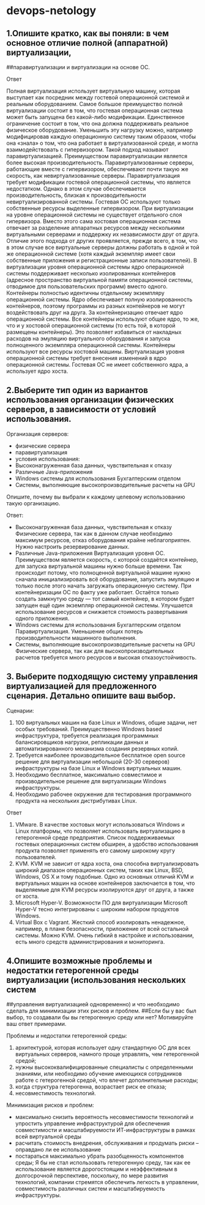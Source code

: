 # devops-netology
## 1.Опишите кратко, как вы поняли: в чем основное отличие полной (аппаратной) виртуализации, 
##паравиртуализации и виртуализации на основе ОС.

Ответ

Полная виртуализация использует виртуальную машину, которая выступает как посредник между гостевой операционной системой
и реальным оборудованием. Самое большое преимущество полной виртуализации состоит в том, что гостевая операционная 
система может быть запущена без какой-либо модификации. Единственное ограничение состоит в том, что она должна 
поддерживать реальное физическое оборудование. Уменьшить эту нагрузку можно, например модифицировав каждую операционную
систему таким образом, чтобы она «знала» о том, что она работает в виртуализованной среде, и могла взаимодействовать 
с гипервизором. Такой подход называют паравиртуализацией. Преимуществом паравиртуализации является 
более высокая производительность. Паравиртуализованные серверы, работающие вместе с гипервизором, обеспечивают 
почти такую же скорость, как невиртуализованные серверы. Паравиртуализация требует модификации гостевой операционной 
системы, что является недостатком. Однако в этом случае обеспечивается производительность, близкая к производительности
невиртуализированной системы. Гостевая ОС используют только собственные ресурсы выделенные гипервизором.
При виртуализации на уровне операционной системы не существует отдельного слоя гипервизора. Вместо этого сама хостовая
операционная система отвечает за разделение аппаратных ресурсов между несколькими виртуальными серверами и поддержку
их независимости друг от друга. Отличие этого подхода от других проявляется, прежде всего, в том, что в этом случае
все виртуальные серверы должны работать в одной и той же операционной системе (хотя каждый экземпляр имеет
свои собственные приложения и регистрационные записи пользователей). В виртуализации уровня операционной системы
ядро операционной системы поддерживает несколько изолированных контейнеров (адресное пространство виртуальной памяти
операционной системы, отводимое для пользовательских программ) вместо одного. Контейнеры полностью идентичны отдельному
экземпляру операционной системы. Ядро обеспечивает полную изолированность контейнеров, поэтому программы из разных
контейнеров не могут воздействовать друг на друга. За контейнеризацию отвечает ядро операционной системы.
Все контейнеры используют общее ядро, то же, что и у хостовой операционной системы (то есть той, в которой размещены
контейнеры). Это позволяет избавиться от накладных расходов на эмуляцию виртуального оборудования и запуска полноценного
экземпляра операционной системы. Контейнеры используют все ресурсы хостовой машины. Виртуализация уровня операционной
системы требует внесения изменений в ядро операционной системы. Гостевая ОС не имеет собственного ядра,
а использует ядро хоста. 

## 2.Выберите тип один из вариантов использования организации физических серверов, в зависимости от условий использования.

Организация серверов:
* физические сервера
* паравиртуализация
* условия использования:
* Высоконагруженная база данных, чувствительная к отказу
* Различные Java-приложения
* Windows системы для использования Бухгалтерским отделом
* Системы, выполняющие высокопроизводительные расчеты на GPU

Опишите, почему вы выбрали к каждому целевому использованию такую организацию.

Ответ:
* Высоконагруженная база данных, чувствительная к отказу
Физические сервера, так как в данном случае необходимо максимум ресурсов, отказ оборудования крайне неблагоприятен.
Нужно настроить резервирование данных.
* Различные Java-приложения
Виртуализация уровня ОС.  Преимуществом является скорость, с которой создаётся контейнер, для запуска виртуальной 
машины нужно больше времени. Так происходит потому, что полноценной виртуальной машине нужно сначала инициализировать 
всё оборудование, запустить эмуляцию и только после этого начать загружать операционную систему. При контейнеризации 
ОС по факту уже работает. Остаётся только создать замкнутую среду — тот самый контейнер, в котором будет запущен 
ещё один экземпляр операционной системы. Улучшается использование ресурсов и снижается стоимость 
развертывания одного приложения.
* Windows системы для использования Бухгалтерским отделом
Паравиртуализация. Уменьшение общих потерь производительности машинного выполнения. 
* Системы, выполняющие высокопроизводительные расчеты на GPU
Физические сервера, так как для высокопроизводительных расчетов требуется много ресурсов и высокая отказоустойчивость.

## 3. Выберите подходящую систему управления виртуализацией для предложенного сценария. Детально опишите ваш выбор.
Сценарии:
1. 100 виртуальных машин на базе Linux и Windows, общие задачи, нет особых требований. Преимущественно Windows based 
инфраструктура, требуется реализация программных балансировщиков нагрузки, репликации данных и автоматизированного 
механизма создания резервных копий.
2. Требуется наиболее производительное бесплатное open source решение для виртуализации небольшой (20-30 серверов) 
инфраструктуры на базе Linux и Windows виртуальных машин.
3. Необходимо бесплатное, максимально совместимое и производительное решение для виртуализации Windows инфраструктуры. 
4. Необходимо рабочее окружение для тестирования программного продукта на нескольких дистрибутивах Linux.

Ответ
1. VMware. В качестве хостовых могут использоваться Windows и Linux платформы, что позволяет использовать виртуализацию 
в гетерогенной среде предприятия. Список поддерживаемых гостевых операционных систем обширен, а удобство использования 
продукта позволяет применять его самому широкому кругу пользователей. 
2. KVM. KVM не зависит от ядра хоста, она способна виртуализировать широкий диапазон операционных систем, таких как
Linux, BSD, Windows, OS X и тому подобные. Одно из основных отличий KVM и виртуальных машин на основе контейнеров
заключается в том, что выделяемые для KVM ресурсы изолируются друг от друга, а также от хоста.
3. Microsoft Hyper-V. Возможности ПО для виртуализации Microsoft Hyper-V тесно интегрированы с широким набором продуктов
Windows. 
4. Virtual Box с Vagrant. Жесткий способ изолировать ненадежное, например, в плане безопасности, приложение от всей
остальной системы.
Можно KVM. Очень гибкий в настройке и использовании, есть много средств администрирования и мониторинга.

##  4.Опишите возможные проблемы и недостатки гетерогенной среды виртуализации (использования нескольких систем 
##управления виртуализацией одновременно) и что необходимо сделать для минимизации этих рисков и проблем. 
##Если бы у вас был выбор, то создавали бы вы гетерогенную среду или нет? Мотивируйте ваш ответ примерами.

Проблемы и недостатки гетерогенной среды:
1. архитектурой, которая использует одну стандартную ОС для всех виртуальных серверов, намного проще управлять,
чем гетерогенной средой;
2. нужны высококвалифицированные специалисты с определенными знаниями, или необходимо обучение имеющихся сотрудников 
работе с гетерогенной средой, что влечет дополнительные расходы;
3. когда структура гетерогенна, возрастает риск ее отказа;
4. несовместимость технологий.

Минимизация рисков и проблем:
* максимально снизить вероятность несовместимости технологий и упростить управление инфраструктурой для обеспечения 
совместимости и масштабируемости ИТ-инфраструктуры в рамках всей виртуальной среды
* расчитать стоимость внедрения, обслуживания и продумать риски – оправдано ли ее использование
* постараться максимально убрать разобщенность компонентов среды;
Я бы не стал использовать гетерогенную среду, так как ее использование является дорогостоящим и неэффективным 
в долгосрочной перспективе, поскольку, по мере развития технологий, компании стремятся обеспечить легкость в управлении,
совместимость различных систем и масштабируемость инфраструктуры.
